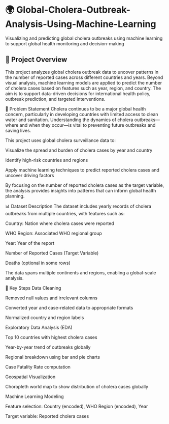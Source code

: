 # 🌍 Global-Cholera-Outbreak-Analysis-Using-Machine-Learning
Visualizing and predicting global cholera outbreaks using machine learning to support global health monitoring and decision-making

## 📌 Project Overview
This project analyzes global cholera outbreak data to uncover patterns in the number of reported cases across different countries and years. Beyond visual analysis, machine learning models are applied to predict the number of cholera cases based on features such as year, region, and country. The aim is to support data-driven decisions for international health policy, outbreak prediction, and targeted interventions.

🧾 Problem Statement
Cholera continues to be a major global health concern, particularly in developing countries with limited access to clean water and sanitation. Understanding the dynamics of cholera outbreaks—where and when they occur—is vital to preventing future outbreaks and saving lives.

This project uses global cholera surveillance data to:

Visualize the spread and burden of cholera cases by year and country

Identify high-risk countries and regions

Apply machine learning techniques to predict reported cholera cases and uncover driving factors

By focusing on the number of reported cholera cases as the target variable, the analysis provides insights into patterns that can inform global health planning.

📊 Dataset Description
The dataset includes yearly records of cholera outbreaks from multiple countries, with features such as:

Country: Nation where cholera cases were reported

WHO Region: Associated WHO regional group

Year: Year of the report

Number of Reported Cases (Target Variable)

Deaths (optional in some rows)

The data spans multiple continents and regions, enabling a global-scale analysis.

🔑 Key Steps
Data Cleaning

Removed null values and irrelevant columns

Converted year and case-related data to appropriate formats

Normalized country and region labels

Exploratory Data Analysis (EDA)

Top 10 countries with highest cholera cases

Year-by-year trend of outbreaks globally

Regional breakdown using bar and pie charts

Case Fatality Rate computation

Geospatial Visualization

Choropleth world map to show distribution of cholera cases globally

Machine Learning Modeling

Feature selection: Country (encoded), WHO Region (encoded), Year

Target variable: Reported cholera cases
